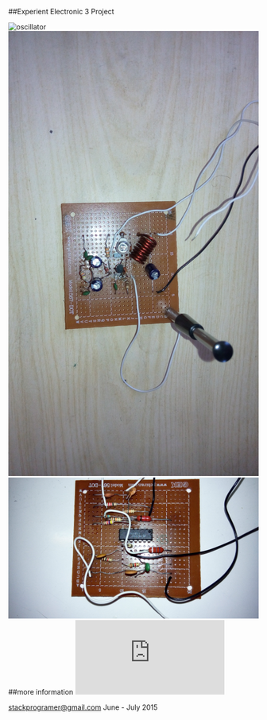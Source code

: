 ##Experient Electronic 3 Project

![oscillator](https://github.com/stackprogramer/Exp-Electronic-3/blob/master/images/1%20%281%29.jpg)
![oscillator](https://github.com/stackprogramer/Exp-Electronic-3/blob/master/images/1%20%2811%29.jpg)
![oscillator](https://github.com/stackprogramer/Exp-Electronic-3/blob/master/images/1%20%288%29.jpg)
##more information
![help](https://raw.githubusercontent.com/stackprogramer/Exp-Electronic-3/master/Azelec3.pdf)

stackprogramer@gmail.com June - July 2015
